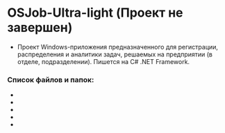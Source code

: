 # OSJob-Ultra-light (Проект не завершен)
* Проект Windows-приложения предназначенного для регистрации, распределения и аналитики задач, решаемых на предприятии (в отделе, подразделении). Пишется на C# .NET Framework.
### Список файлов и папок:
* 
* 
* 
* 
* 

